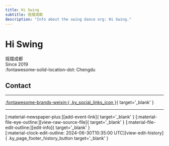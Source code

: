 ```yaml
---
title: Hi Swing
subtitle: 摇摆成都
description: "Info about the swing dance org: Hi Swing."
---
```


# Hi Swing

摇摆成都  
Since 2019  
:fontawesome-solid-location-dot: Chengdu  


## Contact


---

 [:fontawesome-brands-weixin:{ .ky_social_links_icon }](# "HiSwing摇摆成都"){ target='_blank' }

---

<div class="ky_page_footer" markdown>
<div class="ky_page_footer_trailing" markdown="span">
[:material-newspaper-plus:][add-event-link]{ target='_blank' }
[:material-file-eye-outline:][view-raw-source-file]{ target='_blank' }
[:material-file-edit-outline:][edit-info]{ target='_blank' }
</div>
<div class="ky_page_footer_leading" markdown="span">
[:material-clock-edit-outline: 2024-06-30T10:35:00 UTC][view-edit-history]{ .ky_page_footer_history_button target='_blank' }
</div>
</div>

[add-event-link]: https://github.com/swingdance/events/issues/new?assignees=&labels=add+event&projects=&template=02-add_entity.yml&title=%5Bzh_CN%5D%20%3CName%3E&region=zh_CN&province=Sichuan&city=Chengdu&org_id=hi-swing "Add Event"
[view-raw-source-file]: https://github.com/swingdance/orgs/blob/main/zh_CN/hi-swing.json "View Raw Source File"
[edit-info]: https://github.com/swingdance/orgs/issues/new?assignees=&labels=update+org&projects=&template=03-update_entity.yml&title=%5Bzh_CN%5D%20Hi%20Swing&region=zh_CN&id=hi-swing&name=Hi%20Swing "Edit Info"

[view-edit-history]: https://github.com/swingdance/orgs/commits/main/zh_CN/hi-swing.json "View Edit History"
